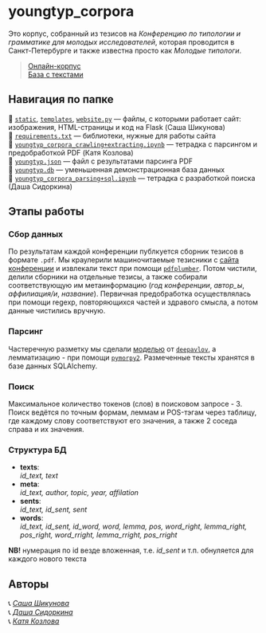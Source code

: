 # youngtyp_corpora


Это корпус, собранный из тезисов на *Конференцию по типологии и грамматике для молодых исследователей*, которая проводится в Санкт-Петербурге и также известна просто как *Молодые типологи*.

> [Онлайн-корпус](http://thnlgrlivrlvdwsbrnwthrssnhrys.pythonanywhere.com/)<br>[База с текстами](https://drive.google.com/file/d/1hXHzqmE_ef4xUWuDMoiZIfqAtedDUBRs/view?usp=sharing)

## Навигация по папке

:pushpin: [`static`](/static), [`templates`](/templates), [`website.py`](/website.py) — файлы, с которыми работает сайт: изображения, HTML-страницы и код на Flask (Саша Шикунова)<br>
:pushpin: [`requirements.txt`](/requirements.txt) — библиотеки, нужные для работы сайта<br>
:pushpin: [`youngtyp_corpora_crawling+extracting.ipynb`](/youngtyp_corpora_crawling+extracting.ipynb) — тетрадка с парсингом и предобработкой PDF (Катя Козлова)<br>
:pushpin: [`youngtyp.json`](/youngtyp.json) — файл с результатами парсинга PDF<br>
:pushpin: [`youngtyp.db`](/youngtyp.db) — уменьшенная демонстрационная база данных<br>
:pushpin: [`youngtyp_corpora_parsing+sql.ipynb`](/youngtyp_corpora_parsing+sql.ipynb) — тетрадка с разработкой поиска (Даша Сидоркина)

## Этапы работы
### Сбор данных
По результатам каждой конференции публкуется сборник тезисов в формате `.pdf`. Мы краулерили машиночитаемые тезисники с [сайта конференции](https://youngconfspb.com/glavnaya) и извлекали текст при помощи [`pdfplumber`](https://github.com/jsvine/pdfplumber). Потом чистили, делили сборники на отдельные тезисы, а также собирали соответствующую им метаинформацию (*год конференции*, *автор_ы*, *аффилиация/и*, *название*). Первичная предобработка осуществлялась при помощи regexp, повторяющихся частей и здравого смысла, а потом данные чистились вручную.

### Парсинг
Частеречную разметку мы сделали [моделью](http://docs.deeppavlov.ai/en/master/features/models/morphotagger.html) от [`deepavlov`](https://github.com/deeppavlov/DeepPavlov), а лемматизацию - при помощи [`pymorpy2`](https://pymorphy2.readthedocs.io/en/stable/).
Размеченные тексты хранятся в базе данных SQLAlchemy.

### Поиск
Максимальное количество токенов (слов) в поисковом запросе - 3. Поиск ведётся по точным формам, леммам и POS-тэгам через таблицу, где каждому слову соответствуют его значения, а также 2 соседа справа и их значения.


### Структура БД
- **texts**:<br>
        *id_text, text*
- **meta**:<br>
        *id_text, author, topic, year, affilation*
- **sents**:<br>
        *id_text, id_sent, sent*
- **words**:<br>
        *id_text, id_sent, id_word, word, lemma, pos, word_right, lemma_right, pos_right, word_rright, lemma_rright, pos_rright*

**NB!** нумерация по id везде вложенная, т.е. *id_sent* и т.п. обнуляется для каждого нового текста

## Авторы
:telephone_receiver: [*Саша Шикунова*](https://t.me/thnlgrlivrlvdwsbrnwthrssnhrys)<br>
:telephone_receiver: [*Даша Сидоркина*](https://t.me/hideousmaiden)<br>
:telephone_receiver: [*Катя Козлова*](https://t.me/da_budet_tak)<br>
